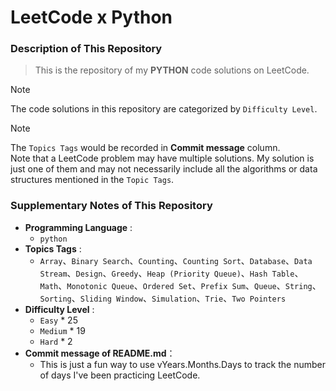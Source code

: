 # LeetCode x Python

### Description of This Repository
> This is the repository of my **PYTHON** code solutions on LeetCode.

> [!NOTE] 
> The code solutions in this repository are categorized by `Difficulty Level`.

> [!NOTE]
> The `Topics Tags` would be recorded in **Commit message** column.<br>
> Note that a LeetCode problem may have multiple solutions. My solution is just one of them and may not necessarily include all the algorithms or data structures mentioned in the `Topic Tags`.

### Supplementary Notes of This Repository
- **Programming Language** :
  - `python`
- **Topics Tags** :
  - `Array`、`Binary Search`、`Counting`、`Counting Sort`、`Database`、`Data Stream`、`Design`、`Greedy`、`Heap (Priority Queue)`、`Hash Table`、`Math`、`Monotonic Queue`、`Ordered Set`、`Prefix Sum`、`Queue`、`String`、`Sorting`、`Sliding Window`、`Simulation`、`Trie`、`Two Pointers`
- **Difficulty Level** :
  - `Easy` * 25
  - `Medium` * 19
  - `Hard` * 2
- **Commit message of README.md**：
  - This is just a fun way to use vYears.Months.Days to track the number of days I've been practicing LeetCode.
